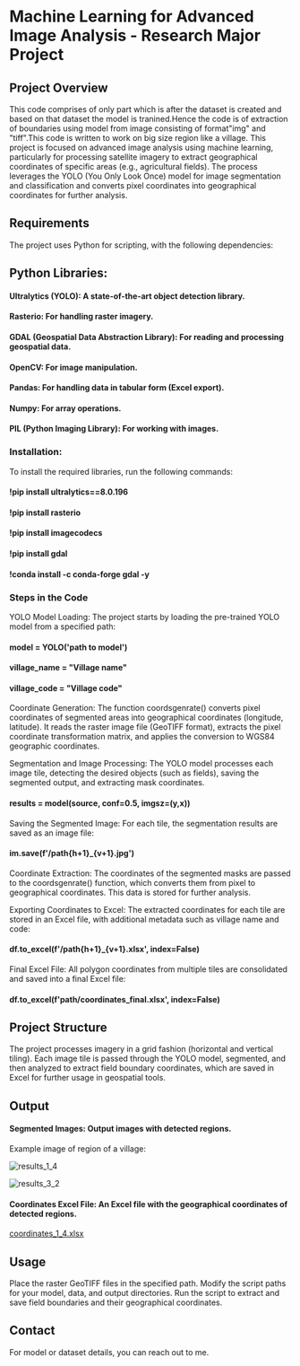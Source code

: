 # Machine Learning for Advanced Image Analysis - Research Major Project

## Project Overview
This code comprises of only part which is after the dataset is created and based on that dataset the model is tranined.Hence the code is of extraction of boundaries using model from image consisting of format"img" and "tiff".This code is written to work on big size region like a village. This project is focused on advanced image analysis using machine learning, particularly for processing satellite imagery to extract geographical coordinates of specific areas (e.g., agricultural fields). The process leverages the YOLO (You Only Look Once) model for image segmentation and classification and converts pixel coordinates into geographical coordinates for further analysis.

## Requirements
The project uses Python for scripting, with the following dependencies:

## Python Libraries:
#### Ultralytics (YOLO): A state-of-the-art object detection library.
#### Rasterio: For handling raster imagery.
#### GDAL (Geospatial Data Abstraction Library): For reading and processing geospatial data.
#### OpenCV: For image manipulation.
#### Pandas: For handling data in tabular form (Excel export).
#### Numpy: For array operations.
#### PIL (Python Imaging Library): For working with images.

### Installation:

To install the required libraries, run the following commands:
#### !pip install ultralytics==8.0.196
#### !pip install rasterio
#### !pip install imagecodecs
#### !pip install gdal
#### !conda install -c conda-forge gdal -y

### Steps in the Code

YOLO Model Loading: The project starts by loading the pre-trained YOLO model from a specified path:
#### model = YOLO('path to model')
#### village_name = "Village name"
#### village_code = "Village code"

Coordinate Generation: The function coordsgenrate() converts pixel coordinates of segmented areas into geographical coordinates (longitude, latitude). It reads the raster image file (GeoTIFF format), extracts the pixel coordinate transformation matrix, and applies the conversion to WGS84 geographic coordinates.

Segmentation and Image Processing: The YOLO model processes each image tile, detecting the desired objects (such as fields), saving the segmented output, and extracting mask coordinates.
#### results = model(source, conf=0.5, imgsz=(y,x))

Saving the Segmented Image: For each tile, the segmentation results are saved as an image file:
#### im.save(f'/path{h+1}_{v+1}.jpg')

Coordinate Extraction: The coordinates of the segmented masks are passed to the coordsgenrate() function, which converts them from pixel to geographical coordinates. This data is stored for further analysis.

Exporting Coordinates to Excel: The extracted coordinates for each tile are stored in an Excel file, with additional metadata such as village name and code:
#### df.to_excel(f'/path{h+1}_{v+1}.xlsx', index=False)

Final Excel File: All polygon coordinates from multiple tiles are consolidated and saved into a final Excel file:
#### df.to_excel(f'path/coordinates_final.xlsx', index=False)

## Project Structure
The project processes imagery in a grid fashion (horizontal and vertical tiling). Each image tile is passed through the YOLO model, segmented, and then analyzed to extract field boundary coordinates, which are saved in Excel for further usage in geospatial tools.

## Output

#### Segmented Images: Output images with detected regions.
Example image of region of a village:

![results_1_4](https://github.com/user-attachments/assets/28f4afae-4ae7-400c-8229-430bedf3c8cd)

![results_3_2](https://github.com/user-attachments/assets/40fa059a-95e7-48a6-8c20-029d5f5f4cf0)


#### Coordinates Excel File: An Excel file with the geographical coordinates of detected regions.

[coordinates_1_4.xlsx](https://github.com/user-attachments/files/17018806/coordinates_1_4.xlsx)


## Usage

Place the raster GeoTIFF files in the specified path.
Modify the script paths for your model, data, and output directories.
Run the script to extract and save field boundaries and their geographical coordinates.

## Contact
For model or dataset details, you can reach out to me.
